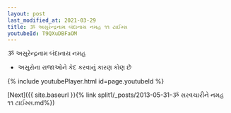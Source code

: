 ```yaml
---
layout: post
last_modified_at: 2021-03-29
title: ૐ અસુરેન્દ્રનામ બંદાનાય નમહ ૧૧ ટાઈમ્સ
youtubeId: T9QXuDBFaOM
---
```

 
 
 ૐ અસુરેન્દ્રનામ બંદાનાય નમહ  
 
 -  અસુરોના રાજાઓને કેદ કરવાનું કારણ કોણ છે 
 
  
 
  
 
 
 
 
 
 


{% include youtubePlayer.html id=page.youtubeId %}
 
[Next]({{ site.baseurl }}{% link  split1/_posts/2013-05-31-ૐ સરવચારીને નમહ ૧૧ ટાઈમ્સ.md%})
 
